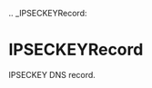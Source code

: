 [//]: # (THE CONTENT BELOW IS GENERATED. DO NOT EDIT.)
.. _IPSECKEYRecord:

# IPSECKEYRecord
[//]: # (ADD YOUR NOTES BELOW. THESE WILL BE PICKED EVERY TIME THE DOCS ARE REGENERATED. //end)
IPSECKEY DNS record.